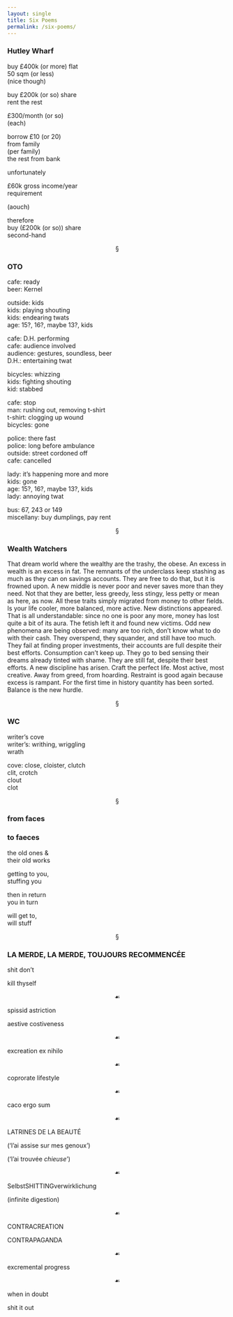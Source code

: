 ```yaml
---  
layout: single  
title: Six Poems  
permalink: /six-poems/  
---
```


### Hutley Wharf

buy £400k (or more) flat  
50 sqm (or less)  
(nice though)

buy £200k (or so) share  
rent the rest

£300/month (or so)  
(each)

borrow £10 (or 20)  
from family  
(per family)  
the rest from bank

unfortunately

£60k gross income/year  
requirement

(aouch)

therefore  
buy (£200k (or so)) share  
second-hand

<p align='center'>§</p>

### OTO

cafe: ready  
beer: Kernel

outside: kids  
kids: playing shouting  
kids: endearing twats  
age: 15?, 16?, maybe 13?, kids

cafe: D.H. performing  
cafe: audience involved  
audience: gestures, soundless, beer  
D.H.: entertaining twat

bicycles: whizzing  
kids: fighting shouting  
kid: stabbed

cafe: stop  
man: rushing out, removing t-shirt  
t-shirt: clogging up wound  
bicycles: gone

police: there fast  
police: long before ambulance  
outside: street cordoned off  
cafe: cancelled

lady: it’s happening more and more  
kids: gone  
age: 15?, 16?, maybe 13?, kids  
lady: annoying twat

bus: 67, 243 or 149  
miscellany: buy dumplings, pay rent

<p align='center'>§</p>

### Wealth Watchers

That dream world where the wealthy are the trashy, the obese. An excess in wealth is an excess in fat. The remnants of the underclass keep stashing as much as they can on savings accounts. They are free to do that, but it is frowned upon. A new middle is never poor and never saves more than they need. Not that they are better, less greedy, less stingy, less petty or mean as here, as now. All these traits simply migrated from money to other fields. Is your life cooler, more balanced, more active. New distinctions appeared. That is all understandable: since no one is poor any more, money has lost quite a bit of its aura. The fetish left it and found new victims. Odd new phenomena are being observed: many are too rich, don’t know what to do with their cash. They overspend, they squander, and still have too much. They fail at finding proper investments, their accounts are full despite their best efforts. Consumption can’t keep up. They go to bed sensing their dreams already tinted with shame. They are still fat, despite their best efforts. A new discipline has arisen. Craft the perfect life. Most active, most creative. Away from greed, from hoarding. Restraint is good again because excess is rampant. For the first time in history quantity has been sorted. Balance is the new hurdle.

<p align='center'>§</p>

### WC

writer’s cove  
writer’s: writhing, wriggling  
wrath

cove: close, cloister, clutch  
clit, crotch  
clout  
clot

<p align='center'>§</p>

### from faces  
### to faeces


the old ones &  
their old works

getting to you,  
stuffing you

then in return  
you in turn

will get to,  
will stuff

<p align='center'>§</p>

### LA MERDE, LA MERDE, TOUJOURS RECOMMENCÉE


shit don’t

kill thyself

<p align='center'>&#9753;</p>

spissid astriction

aestive costiveness

<p align='center'>&#9753;</p>

excreation ex nihilo

<p align='center'>&#9753;</p>

coprorate lifestyle

<p align='center'>&#9753;</p>

caco ergo sum

<p align='center'>&#9753;</p>

LATRINES DE LA BEAUTÉ

(‘l’ai assise sur mes genoux’)

(‘l’ai trouvée *chieuse*’)

<p align='center'>&#9753;</p>

SelbstSHITTINGverwirklichung

(infinite digestion)

<p align='center'>&#9753;</p>

CONTRACREATION

CONTRAPAGANDA

<p align='center'>&#9753;</p>

excremental progress

<p align='center'>&#9753;</p>

when in doubt

shit it out

